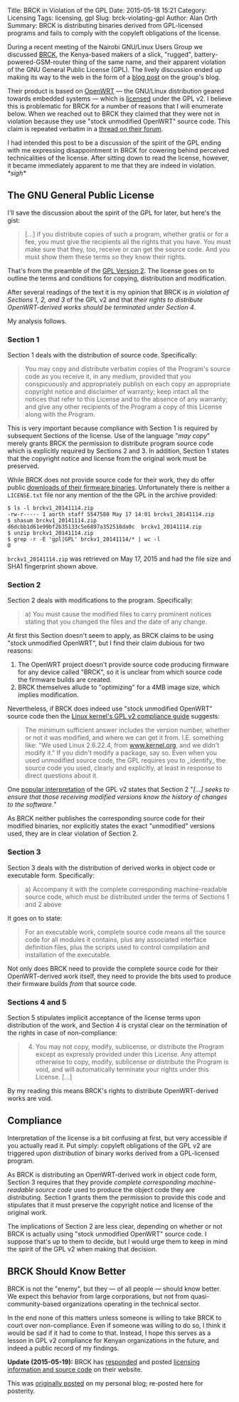 Title: BRCK in Violation of the GPL
Date: 2015-05-18 15:21
Category: Licensing
Tags: licensing, gpl
Slug: brck-violating-gpl
Author: Alan Orth
Summary: BRCK is distributing binaries derived from GPL-licensed programs and fails to comply with the copyleft obligations of the license.

During a recent meeting of the Nairobi GNU/Linux Users Group we discussed [BRCK](https://www.brck.com "BRCK | Rugged, Portable WiFi Hotspot & Battery Extender"), the Kenya-based makers of a slick, "rugged", battery-powered-GSM-router thing of the same name, and their apparent violation of the GNU General Public License (GPL). The lively discussion ended up making its way to the web in the form of a [blog post](https://nairobi.lug.or.ke/2015/05/meetup-may-2015.html) on the group's blog.

Their product is based on [OpenWRT](https://openwrt.org/) — the GNU/Linux distribution geared towards embedded systems — which is [licensed](http://wiki.openwrt.org/about/license) under the GPL v2. I believe this is problematic for BRCK for a number of reasons that I will enumerate below. When we reached out to BRCK they claimed that they were not in violation because they use "stock unmodified OpenWRT" source code. This claim is repeated verbatim in a [thread on their forum](http://forums.brck.com/t/where-is-the-openwrt-fork-source-at/482/8).

I had intended this post to be a discussion of the spirit of the GPL ending with me expressing disappointment in BRCK for cowering behind perceived technicalities of the license. After sitting down to read the license, however, it became immediately apparent to me that they are indeed in violation. *\*sigh\**

## The GNU General Public License

I'll save the discussion about the spirit of the GPL for later, but here's the gist:

> [...] if you distribute copies of such a program, whether gratis or
> for a fee, you must give the recipients all the rights that you have.
> You must make sure that they, too, receive or can get the source code.
> And you must show them these terms so they know their rights.

That's from the preamble of the [GPL Version 2](https://www.gnu.org/licenses/gpl2.txt). The license goes on to outline the terms and conditions for copying, distribution and modification.

After several readings of the text it is my opinion that BRCK is *in violation of Sections 1, 2, and 3* of the GPL v2 and that *their rights to distribute OpenWRT-derived works should be terminated under Section 4*.

My analysis follows.

### Section 1

Section 1 deals with the distribution of source code. Specifically:

> You may copy and distribute verbatim copies of the Program's source
> code as you receive it, in any medium, provided that you conspicuously
> and appropriately publish on each copy an appropriate copyright notice
> and disclaimer of warranty; keep intact all the notices that refer to
> this License and to the absence of any warranty; and give any other
> recipients of the Program a copy of this License along with the
> Program.

This is very important because compliance with Section 1 is required by subsequent Sections of the license. Use of the language "*may copy*" merely grants BRCK the permission to distribute program source code which is explicitly required by Sections 2 and 3. In addition, Section 1 states that the copyright notice and license from the original work must be preserved.

While BRCK does not provide source code for their work, they do offer public [downloads of their firmware binaries](https://www.brck.com/firmware/). Unfortunately there is neither a `LICENSE.txt` file nor any mention of the the GPL in the archive provided:

    $ ls -l brckv1_20141114.zip
    -rw-r----- 1 aorth staff 5547580 May 17 14:01 brckv1_20141114.zip
    $ shasum brckv1_20141114.zip
    d6dcbb1d61e99bf2b35133c5e6897a352518da0c  brckv1_20141114.zip
    $ unzip brckv1_20141114.zip
    $ grep -r -E 'gpl|GPL' brckv1_20141114/* | wc -l
    0

`brckv1_20141114.zip` was retrieved on May 17, 2015 and had the file size and SHA1 fingerprint shown above.

### Section 2

Section 2 deals with modifications to the program. Specifically:

> a) You must cause the modified files to carry prominent notices
> stating that you changed the files and the date of any change.

At first this Section doesn't seem to apply, as BRCK claims to be using "stock unmodified OpenWRT", but I find their claim dubious for two reasons:

1. The OpenWRT project doesn't provide source code producing firmware for any device called "BRCK", so it is unclear from which source code the firmware builds are created.
2. BRCK themselves allude to "optimizing" for a 4MB image size, which implies modification.

Nevertheless, if BRCK does indeed use "stock unmodified OpenWRT" source code then the [Linux kernel's GPL v2 compliance guide](https://www.kernel.org/doc/pending/gplv2-howto.html) suggests:

> The minimum sufficient answer includes the version number, whether or
> not it was modified, and where we can get it from. I.E. something
> like: "We used Linux 2.6.22.4, from www.kernel.org, and we didn't
> modify it." If you didn't modify a package, say so. Even when you used
> unmodified source code, the GPL requires you to \_identify\_ the
> source code you used, clearly and explicitly, at least in response to
> direct questions about it.

One [popular interpretation](https://copyleft.org/guide/comprehensive-gpl-guidech6.html) of the GPL v2 states that Section 2 "*[...] seeks to ensure that those receiving modified versions know the history of changes to the software.*"

As BRCK neither publishes the corresponding source code for their modified binaries, nor explicitly states the exact "unmodified" versions used, they are in clear violation of Section 2.

### Section 3

Section 3 deals with the distribution of derived works in object code or executable form. Specifically:

> a) Accompany it with the complete corresponding machine-readable
> source code, which must be distributed under the terms of Sections 1
> and 2 above

It goes on to state:

> For an executable work, complete source code means all the source code
> for all modules it contains, plus any associated interface definition
> files, plus the scripts used to control compilation and installation
> of the executable.

Not only does BRCK need to provide the complete source code for their OpenWRT-derived work itself, they need to provide the bits used to produce their firmware builds *from* that source code.

### Sections 4 and 5

Section 5 stipulates implicit acceptance of the license terms upon distribution of the work, and Section 4 is crystal clear on the termination of the rights in case of non-compliance:

> 4. You may not copy, modify, sublicense, or distribute the Program
> except as expressly provided under this License. Any attempt otherwise
> to copy, modify, sublicense or distribute the Program is void, and
> will automatically terminate your rights under this License. [...]

By my reading this means BRCK's rights to distribute OpenWRT-derived works are void.

## Compliance

Interpretation of the license is a bit confusing at first, but very accessible if you actually read it. Put simply: copyleft obligations of the GPL v2 are triggered upon *distribution* of binary works derived from a GPL-licensed program.

As BRCK is distributing an OpenWRT-derived work in object code form, Section 3 requires that they provide *complete corresponding machine-readable source code* used to produce the object code they are distributing. Section 1 grants them the permission to provide this code and stipulates that it must preserve the copyright notice and license of the original work.

The implications of Section 2 are less clear, depending on whether or not BRCK is actually using "stock unmodified OpenWRT" source code. I suppose that's up to them to decide, but I would urge them to keep in mind the spirit of the GPL v2 when making that decision.

## BRCK Should Know Better

BRCK is not the "enemy", but they — of all people — should know better. We expect this behavior from large corporations, but not from quasi-community-based organizations operating in the technical sector.

In the end none of this matters unless someone is willing to take BRCK to court over non-compliance. Even if someone was willing to do so, I think it would be sad if it had to come to that. Instead, I hope this serves as a lesson in GPL v2 compliance for Kenyan organizations in the future, and indeed a public record of my findings.

**Update (2015-05-19):** BRCK has [responded](http://forums.brck.com/t/where-is-the-openwrt-fork-source-at/482/11) and posted [licensing information and source code](https://www.brck.com/open-source-compliance/) on their website.

This was [originally posted](https://mjanja.ch/2015/05/brck-in-violation-of-the-gpl/) on my personal blog; re-posted here for posterity.
